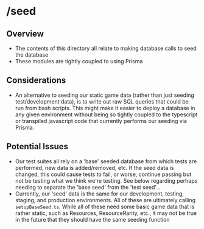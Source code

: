 # /seed

## Overview
- The contents of this directory all relate to making database calls to seed the database
- These modules are tightly coupled to using Prisma

## Considerations
- An alternative to seeding our static game data (rather than just seeding test/development data), is to write out raw SQL queries that could be run from bash scripts. This might make it easier to deploy a database in any given environment without being so tightly coupled to the typescript or transpiled javascript code that currently performs our seeding via Prisma.

## Potential Issues
- Our test suites all rely on a 'base' seeded database from which tests are performed, new data is added/removed, etc. If the seed data is changed, this could cause tests to fail, or worse, continue passing but not be testing what we think we're testing. See below regarding perhaps needing to separate the 'base seed' from the 'test seed'...
- Currently, our 'seed' data is the same for our development, testing, staging, and production environments. All of these are ultimately calling `setupBaseSeed.ts`. While all of these need some basic game data that is rather static, such as Resources, ResourceRarity, etc., it may not be true in the future that they should have the same seeding function